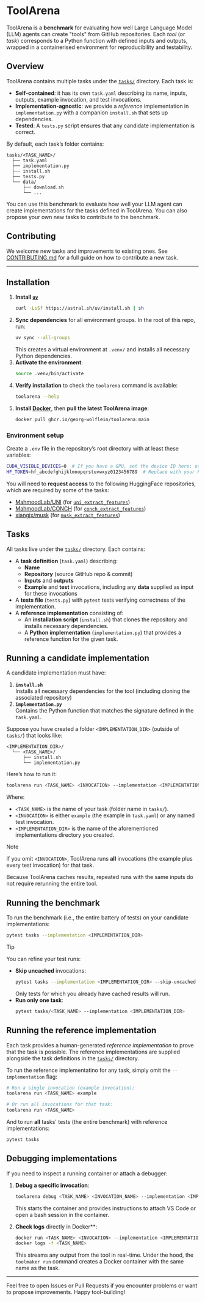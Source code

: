 # ToolArena

ToolArena is a **benchmark** for evaluating how well Large Language Model (LLM) agents can create "tools" from GitHub repositories. 
Each *tool* (or *task*) corresponds to a Python function with defined inputs and outputs, wrapped in a containerised environment for reproducibility and testability.

## Overview
ToolArena contains multiple tasks under the [`tasks/`](tasks/) directory. Each task is:
- **Self-contained**: it has its own `task.yaml` describing its name, inputs, outputs, example invocation, and test invocations.
- **Implementation-agnostic**: we provide a *reference* implementation in `implementation.py` with a companion `install.sh` that sets up dependencies.  
- **Tested**: A `tests.py` script ensures that any candidate implementation is correct.

By default, each task’s folder contains:
```
tasks/<TASK_NAME>/
  ├── task.yaml
  ├── implementation.py
  ├── install.sh
  ├── tests.py
  └── data/
      ├── download.sh
      └── ...
```

You can use this benchmark to evaluate how well your LLM agent can create implementations for the tasks defined in ToolArena.
You can also propose your own new tasks to contribute to the benchmark. 

## Contributing
We welcome new tasks and improvements to existing ones. 
See [CONTRIBUTING.md](CONTRIBUTING.md) for a full guide on how to contribute a new task.

---

## Installation
1. **Install [`uv`](https://docs.astral.sh/uv/getting-started/installation/)**
   ```bash
   curl -LsSf https://astral.sh/uv/install.sh | sh
   ```
2. **Sync dependencies** for all environment groups. In the root of this repo, run:
   ```bash
   uv sync --all-groups
   ```
   This creates a virtual environment at `.venv/` and installs all necessary Python dependencies.
3. **Activate the environment**:
   ```bash
   source .venv/bin/activate
   ```
4. **Verify installation** to check the `toolarena` command is available:
   ```bash
   toolarena --help
   ```
5. **Install [Docker](https://docs.docker.com/desktop)**, then **pull the latest ToolArena image**:
   ```bash
   docker pull ghcr.io/georg-wolflein/toolarena:main
   ```

### Environment setup
Create a `.env` file in the repository’s root directory with at least these variables:
```bash
CUDA_VISIBLE_DEVICES=0  # If you have a GPU, set the device ID here; otherwise, you can leave it blank
HF_TOKEN=hf_abcdefghijklmnopqrstuvwxyz0123456789  # Replace with your Hugging Face token
```
You will need to **request access** to the following HuggingFace repositories, which are required by some of the tasks:
- [MahmoodLab/UNI](https://huggingface.co/MahmoodLab/UNI) (for [`uni_extract_features`](tasks/uni_extract_features/))
- [MahmoodLab/CONCH](https://huggingface.co/MahmoodLab/CONCH) (for [`conch_extract_features`](tasks/conch_extract_features/))
- [xiangjx/musk](https://huggingface.co/xiangjx/musk) (for [`musk_extract_features`](tasks/musk_extract_features/))

## Tasks
All tasks live under the [`tasks/`](tasks/) directory. Each contains:
- A **task definition** (`task.yaml`) describing:
  - **Name**  
  - **Repository** (source GitHub repo & commit)  
  - **Inputs** and **outputs**  
  - **Example** and **test** invocations, including any **data** supplied as input for these invocations
- A **tests file** (`tests.py`) with `pytest` tests verifying correctness of the implementation.
- A **reference implementation** consisting of:
  - An **installation script** (`install.sh`) that clones the repository and installs necessary dependencies.
  - A **Python implementation** (`implementation.py`) that provides a reference function for the given task.


## Running a candidate implementation
A candidate implementation must have:
1. **`install.sh`**  
   Installs all necessary dependencies for the tool (including cloning the associated repository)
2. **`implementation.py`**  
   Contains the Python function that matches the signature defined in the `task.yaml`.

Suppose you have created a folder `<IMPLEMENTATION_DIR>` (outside of `tasks/`) that looks like:
```
<IMPLEMENTATION_DIR>/
  └── <TASK_NAME>/
      ├── install.sh
      └── implementation.py
```
Here’s how to run it:
```bash
toolarena run <TASK_NAME> <INVOCATION> --implementation <IMPLEMENTATION_DIR>
```
Where:
- `<TASK_NAME>` is the name of your task (folder name in `tasks/`).
- `<INVOCATION>` is either `example` (the example in `task.yaml`) or any named test invocation.
- `<IMPLEMENTATION_DIR>` is the name of the aforementioned implementations directory you created.

> [!NOTE]
> If you omit `<INVOCATION>`, ToolArena runs **all** invocations (the example plus every test invocation) for that task.

Because ToolArena caches results, repeated runs with the same inputs do not require rerunning the entire tool.

## Running the benchmark
To run the benchmark (i.e., the entire battery of tests) on your candidate implementations:
```bash
pytest tasks --implementation <IMPLEMENTATION_DIR>
```

> [!TIP]
> You can refine your test runs:
> - **Skip uncached** invocations:
>   ```bash
>   pytest tasks --implementation <IMPLEMENTATION_DIR> --skip-uncached
>   ```
>   Only tests for which you already have cached results will run.
> - **Run only one task**:
>   ```bash
>   pytest tasks/<TASK_NAME> --implementation <IMPLEMENTATION_DIR>
>   ```

## Running the reference implementation
Each task provides a human-generated *reference implementation* to prove that the task is possible.
The reference implementations are supplied alongside the task definitions in the [`tasks/`](tasks/) directory.

To run the reference implementatino for any task, simply omit the `--implementation` flag:
```bash
# Run a single invocation (example invocation):
toolarena run <TASK_NAME> example

# Or run all invocations for that task:
toolarena run <TASK_NAME>
```
And to run **all** tasks' tests (the entire benchmark) with reference implementations:
```bash
pytest tasks
```
## Debugging implementations

If you need to inspect a running container or attach a debugger:

1. **Debug a specific invocation**:
   ```bash
   toolarena debug <TASK_NAME> <INVOCATION_NAME> --implementation <IMPLEMENTATION_DIR>
   ```
   This starts the container and provides instructions to attach VS Code or open a bash session in the container.

2. **Check logs** directly in Docker**:
   ```bash
   docker run <TASK_NAME> <INVOCATION> --implementation <IMPLEMENTATION_DIR>
   docker logs -f <TASK_NAME>
   ```
   This streams any output from the tool in real-time. Under the hood, the `toolmaker run` command creates a Docker container with the same name as the task.

---

Feel free to open Issues or Pull Requests if you encounter problems or want to propose improvements. Happy tool-building!
